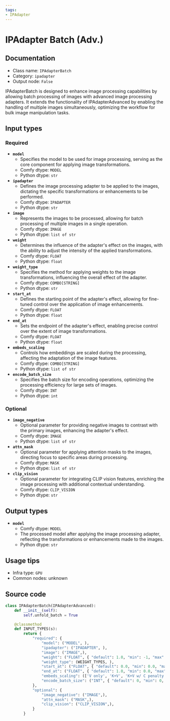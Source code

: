 ```yaml
---
tags:
- IPAdapter
---
```


# IPAdapter Batch (Adv.)
## Documentation
- Class name: `IPAdapterBatch`
- Category: `ipadapter`
- Output node: `False`

IPAdapterBatch is designed to enhance image processing capabilities by allowing batch processing of images with advanced image processing adapters. It extends the functionality of IPAdapterAdvanced by enabling the handling of multiple images simultaneously, optimizing the workflow for bulk image manipulation tasks.
## Input types
### Required
- **`model`**
    - Specifies the model to be used for image processing, serving as the core component for applying image transformations.
    - Comfy dtype: `MODEL`
    - Python dtype: `str`
- **`ipadapter`**
    - Defines the image processing adapter to be applied to the images, dictating the specific transformations or enhancements to be performed.
    - Comfy dtype: `IPADAPTER`
    - Python dtype: `str`
- **`image`**
    - Represents the images to be processed, allowing for batch processing of multiple images in a single operation.
    - Comfy dtype: `IMAGE`
    - Python dtype: `list of str`
- **`weight`**
    - Determines the influence of the adapter's effect on the images, with the ability to adjust the intensity of the applied transformations.
    - Comfy dtype: `FLOAT`
    - Python dtype: `float`
- **`weight_type`**
    - Specifies the method for applying weights to the image transformations, influencing the overall effect of the adapter.
    - Comfy dtype: `COMBO[STRING]`
    - Python dtype: `str`
- **`start_at`**
    - Defines the starting point of the adapter's effect, allowing for fine-tuned control over the application of image enhancements.
    - Comfy dtype: `FLOAT`
    - Python dtype: `float`
- **`end_at`**
    - Sets the endpoint of the adapter's effect, enabling precise control over the extent of image transformations.
    - Comfy dtype: `FLOAT`
    - Python dtype: `float`
- **`embeds_scaling`**
    - Controls how embeddings are scaled during the processing, affecting the adaptation of the image features.
    - Comfy dtype: `COMBO[STRING]`
    - Python dtype: `list of str`
- **`encode_batch_size`**
    - Specifies the batch size for encoding operations, optimizing the processing efficiency for large sets of images.
    - Comfy dtype: `INT`
    - Python dtype: `int`
### Optional
- **`image_negative`**
    - Optional parameter for providing negative images to contrast with the primary images, enhancing the adapter's effect.
    - Comfy dtype: `IMAGE`
    - Python dtype: `list of str`
- **`attn_mask`**
    - Optional parameter for applying attention masks to the images, directing focus to specific areas during processing.
    - Comfy dtype: `MASK`
    - Python dtype: `list of str`
- **`clip_vision`**
    - Optional parameter for integrating CLIP vision features, enriching the image processing with additional contextual understanding.
    - Comfy dtype: `CLIP_VISION`
    - Python dtype: `str`
## Output types
- **`model`**
    - Comfy dtype: `MODEL`
    - The processed model after applying the image processing adapter, reflecting the transformations or enhancements made to the images.
    - Python dtype: `str`
## Usage tips
- Infra type: `GPU`
- Common nodes: unknown


## Source code
```python
class IPAdapterBatch(IPAdapterAdvanced):
    def __init__(self):
        self.unfold_batch = True

    @classmethod
    def INPUT_TYPES(s):
        return {
            "required": {
                "model": ("MODEL", ),
                "ipadapter": ("IPADAPTER", ),
                "image": ("IMAGE",),
                "weight": ("FLOAT", { "default": 1.0, "min": -1, "max": 5, "step": 0.05 }),
                "weight_type": (WEIGHT_TYPES, ),
                "start_at": ("FLOAT", { "default": 0.0, "min": 0.0, "max": 1.0, "step": 0.001 }),
                "end_at": ("FLOAT", { "default": 1.0, "min": 0.0, "max": 1.0, "step": 0.001 }),
                "embeds_scaling": (['V only', 'K+V', 'K+V w/ C penalty', 'K+mean(V) w/ C penalty'], ),
                "encode_batch_size": ("INT", { "default": 0, "min": 0, "max": 4096 }),
            },
            "optional": {
                "image_negative": ("IMAGE",),
                "attn_mask": ("MASK",),
                "clip_vision": ("CLIP_VISION",),
            }
        }

```
